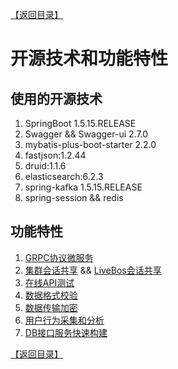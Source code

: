[【返回目录】](../README.md)
# 开源技术和功能特性

## 使用的开源技术
1. SpringBoot 1.5.15.RELEASE
2. Swagger && Swagger-ui 2.7.0
3. mybatis-plus-boot-starter 2.2.0
4. fastjson:1.2.44
5. druid:1.1.6
6. elasticsearch:6.2.3
7. spring-kafka 1.5.15.RELEASE
8. spring-session && redis


## 功能特性
1. [GRPC协议微服务](AMSdef.md "目录")
2. [集群会话共享](AASsessionSharing.md "目录") && [LiveBos会话共享](AASauthentication.md "目录")
3. [在线API测试](AASswagger.md "目录")
4. [数据格式校验](AASvalidate.md "目录")
5. [数据传输加密](AASGuard.md "目录")
6. [用户行为采集和分析](AASCount/PLUGIN.md "目录")
7. [DB接口服务快速构建](README.md "目录")

[【返回目录】](../README.md)
